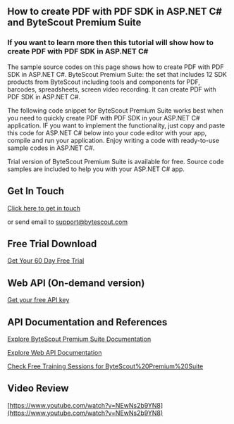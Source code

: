 ## How to create PDF with PDF SDK in ASP.NET C# and ByteScout Premium Suite

### If you want to learn more then this tutorial will show how to create PDF with PDF SDK in ASP.NET C#

The sample source codes on this page shows how to create PDF with PDF SDK in ASP.NET C#. ByteScout Premium Suite: the set that includes 12 SDK products from ByteScout including tools and components for PDF, barcodes, spreadsheets, screen video recording. It can create PDF with PDF SDK in ASP.NET C#.

The following code snippet for ByteScout Premium Suite works best when you need to quickly create PDF with PDF SDK in your ASP.NET C# application. IF you want to implement the functionality, just copy and paste this code for ASP.NET C# below into your code editor with your app, compile and run your application. Enjoy writing a code with ready-to-use sample codes in ASP.NET C#.

Trial version of ByteScout Premium Suite is available for free. Source code samples are included to help you with your ASP.NET C# app.

## Get In Touch

[Click here to get in touch](https://bytescout.zendesk.com/hc/en-us/requests/new?subject=ByteScout%20Premium%20Suite%20Question)

or send email to [support@bytescout.com](mailto:support@bytescout.com?subject=ByteScout%20Premium%20Suite%20Question) 

## Free Trial Download

[Get Your 60 Day Free Trial](https://bytescout.com/download/web-installer?utm_source=github-readme)

## Web API (On-demand version)

[Get your free API key](https://pdf.co/documentation/api?utm_source=github-readme)

## API Documentation and References

[Explore ByteScout Premium Suite Documentation](https://bytescout.com/documentation/index.html?utm_source=github-readme)

[Explore Web API Documentation](https://pdf.co/documentation/api?utm_source=github-readme)

[Check Free Training Sessions for ByteScout%20Premium%20Suite](https://academy.bytescout.com/)

## Video Review

[https://www.youtube.com/watch?v=NEwNs2b9YN8](https://www.youtube.com/watch?v=NEwNs2b9YN8)